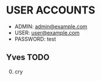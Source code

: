# USER ACCOUNTS

* ADMIN: admin@example.com
* USER: user@example.com
* PASSWORD: test


## Yves TODO
0. cry
